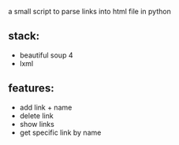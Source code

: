 a small script to parse links into html file in python

## stack:
- beautiful soup 4 
- lxml 

## features: 
- add link + name
- delete link
- show links
- get specific link by name
